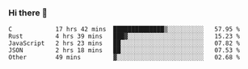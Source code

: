### Hi there 👋

<!--
**WShiBin/WShiBin** is a ✨ _special_ ✨ repository because its `README.md` (this file) appears on your GitHub profile.

Here are some ideas to get you started:

- 🔭 I’m currently working on ...
- 🌱 I’m currently learning ...
- 👯 I’m looking to collaborate on ...
- 🤔 I’m looking for help with ...
- 💬 Ask me about ...
- 📫 How to reach me: ...
- 😄 Pronouns: ...
- ⚡ Fun fact: ...
-->

<!--START_SECTION:waka-->
```text
C            17 hrs 42 mins  ██████████████▒░░░░░░░░░░   57.95 % 
Rust         4 hrs 39 mins   ███▓░░░░░░░░░░░░░░░░░░░░░   15.23 % 
JavaScript   2 hrs 23 mins   ██░░░░░░░░░░░░░░░░░░░░░░░   07.82 % 
JSON         2 hrs 18 mins   ██░░░░░░░░░░░░░░░░░░░░░░░   07.53 % 
Other        49 mins         ▓░░░░░░░░░░░░░░░░░░░░░░░░   02.68 % 
```
<!--END_SECTION:waka-->
